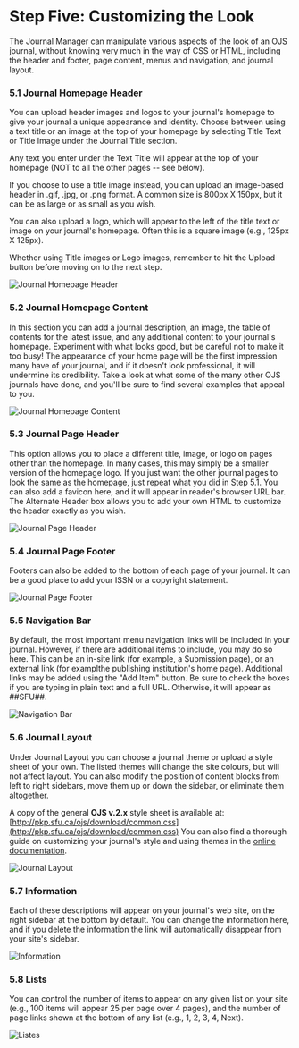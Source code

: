 # Step Five: Customizing the Look

The Journal Manager can manipulate various aspects of the look of an OJS journal, without knowing very much in the way of CSS or HTML, including the header and footer, page content, menus and navigation, and journal layout.

### 5.1 Journal Homepage Header

You can upload header images and logos to your journal's homepage to give your journal a unique appearance and identity. Choose between using a text title or an image at the top of your homepage by selecting Title Text or Title Image under the Journal Title section.

Any text you enter under the Text Title will appear at the top of your homepage \(NOT to all the other pages -- see below\).

If you choose to use a title image instead, you can upload an image-based header in .gif, .jpg, or .png format. A common size is 800px X 150px, but it can be as large or as small as you wish.

You can also upload a logo, which will appear to the left of the title text or image on your journal's homepage. Often this is a square image \(e.g., 125px X 125px\).

Whether using Title images or Logo images, remember to hit the Upload button before moving on to the next step.

![Journal Homepage Header](images/chapter5/five_steps/header.png)

### 5.2 Journal Homepage Content

In this section you can add a journal description, an image, the table of contents for the latest issue, and any additional content to your journal's homepage. Experiment with what looks good, but be careful not to make it too busy! The appearance of your home page will be the first impression many have of your journal, and if it doesn't look professional, it will undermine its credibility. Take a look at what some of the many other OJS journals have done, and you'll be sure to find several examples that appeal to you.

![Journal Homepage Content](images/chapter5/five_steps/journal_homepage.png)

### 5.3 Journal Page Header

This option allows you to place a different title, image, or logo on pages other than the homepage. In many cases, this may simply be a smaller version of the homepage logo. If you just want the other journal pages to look the same as the homepage, just repeat what you did in Step 5.1. You can also add a favicon here, and it will appear in reader's browser URL bar. The Alternate Header box allows you to add your own HTML to customize the header exactly as you wish.

![Journal Page Header](images/chapter5/five_steps/page_header.png)

### 5.4 Journal Page Footer

Footers can also be added to the bottom of each page of your journal. It can be a good place to add your ISSN or a copyright statement.

![Journal Page Footer](images/chapter5/five_steps/page_footer.png)

### 5.5 Navigation Bar

By default, the most important menu navigation links will be included in your journal. However, if there are additional items to include, you may do so here. This can be an in-site link \(for example, a Submission page\), or an external link \(for examplthe publishing institution's home page\). Additional links may be added using the "Add Item" button. Be sure to check the boxes if you are typing in plain text and a full URL. Otherwise, it will appear as \#\#SFU\#\#.

![Navigation Bar](images/chapter5/five_steps/nav_bar.png)

### 5.6 Journal Layout

Under Journal Layout you can choose a journal theme or upload a style sheet of your own. The listed themes will change the site colours, but will not affect layout. You can also modify the position of content blocks from left to right sidebars, move them up or down the sidebar, or eliminate them altogether.

A copy of the general **OJS v.2.x** style sheet is available at: [http://pkp.sfu.ca/ojs/download/common.css](http://pkp.sfu.ca/ojs/download/common.css) You can also find a thorough guide on customizing your journal's style and using themes in the [online documentation](https://pkp.sfu.ca/wiki/index.php/Customizing_OJS).

![Journal Layout](images/chapter5/five_steps/layout.png)

### 5.7 Information

Each of these descriptions will appear on your journal's web site, on the right sidebar at the bottom by default. You can change the information here, and if you delete the information the link will automatically disappear from your site's sidebar.

![Information](images/chapter5/five_steps/information.png)

### 5.8 Lists

You can control the number of items to appear on any given list on your site \(e.g., 100 items will appear 25 per page over 4 pages\), and the number of page links shown at the bottom of any list \(e.g., 1, 2, 3, 4, Next\).

![Listes](images/chapter5/five_steps/lists.png)

